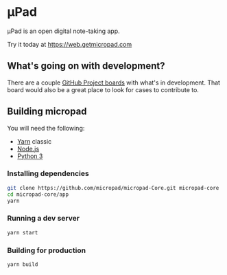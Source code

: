 # µPad
µPad is an open digital note-taking app.

Try it today at https://web.getmicropad.com

## What's going on with development?
There are a couple [GitHub Project boards](https://github.com/orgs/micropad/projects) with what's in development. That board would also be a great place to look for cases to contribute to.

## Building micropad
You will need the following:  
- [Yarn](https://classic.yarnpkg.com/lang/en/) classic
- [Node.js](https://nodejs.org/en/)
- [Python 3](https://www.python.org/)

### Installing dependencies
```bash
git clone https://github.com/micropad/micropad-Core.git micropad-core
cd micropad-core/app
yarn
```

### Running a dev server
```bash
yarn start
```
### Building for production
```bash
yarn build
```
